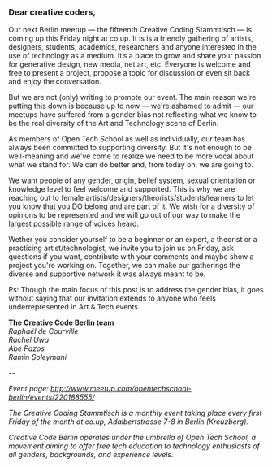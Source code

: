 ### Dear creative coders,

Our next Berlin meetup — the fifteenth Creative Coding Stammtisch — is coming up this Friday night at co.up. It is is a friendly gathering of artists, designers, students, academics, researchers and anyone interested in the use of technology as a medium. It’s a place to grow and share your passion for generative design, new media, net.art, etc. Everyone is welcome and free to present a project, propose a topic for discussion or even sit back and enjoy the conversation.

But we are not (only) writing to promote our event. The main reason we're putting this down is because up to now — we're ashamed to admit — our meetups have suffered from a gender bias not reflecting what we know to be the real diversity of the Art and Technology scene of Berlin. 

As members of Open Tech School as well as individually, our team has always been committed to supporting diversity. But it's not enough to be well-meaning and we've come to realize we need to be more vocal about what we stand for. We can do better and, from today on, we are going to.

We want people of any gender, origin, belief system, sexual orientation or knowledge level to feel welcome and supported. This is why we are reaching out to female artists/designers/theorists/students/learners to let you know that you DO belong and are part of it. We wish for a diversity of opinions to be represented and we will go out of our way to make the largest possible range of voices heard.

Wether you consider yourself to be a beginner or an expert, a theorist or a practicing artist/technologist, we invite you to join us on Friday, ask questions if you want, contribute with your comments and maybe show a project you're working on. Together, we can make our gatherings the diverse and supportive network it was always meant to be.


Ps: Though the main focus of this post is to address the gender bias, it goes without saying that our invitation extends to anyone who feels underrepresented in Art & Tech events.


**The Creative Code Berlin team**  
_Raphaël de Courville_  
_Rachel Uwa_  
_Abe Pazos_  
_Ramin Soleymani_  


-- 

_Event page: http://www.meetup.com/opentechschool-berlin/events/220188555/_

_The Creative Coding Stammtisch is a monthly event taking place every first Friday of the month at co.up, Adalbertstrasse 7-8 in Berlin (Kreuzberg)._

_Creative Code Berlin operates under the umbrella of Open Tech School, a movement aiming to offer free tech education to technology enthusiasts of all genders, backgrounds, and experience levels._